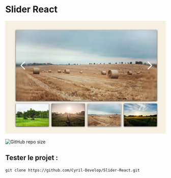# Slider React

![screenshot homepage](/src/image/screenshot.png)

![GitHub repo size](https://img.shields.io/github/repo-size/Cyril-Develop/Slider-React?style=for-the-badge)

## Tester le projet :

```terminal
git clone https://github.com/Cyril-Develop/Slider-React.git
